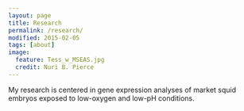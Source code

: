 ```yaml
---
layout: page
title: Research
permalink: /research/
modified: 2015-02-05
tags: [about]
image: 
  feature: Tess_w_MSEAS.jpg 
  credit: Nuri B. Pierce
---
```


My research is centered in gene expression analyses of market squid embryos exposed to low-oxygen and low-pH conditions.




